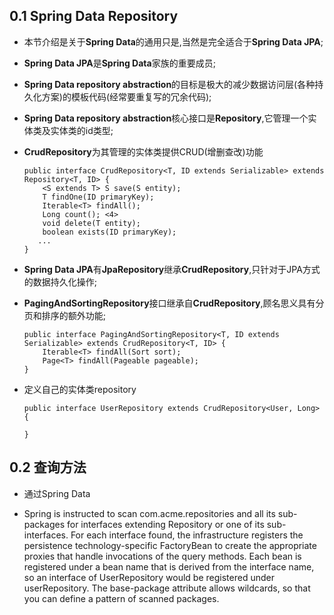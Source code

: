 ## 0.1 Spring Data Repository
- 本节介绍是关于**Spring Data**的通用只是,当然是完全适合于**Spring Data JPA**;
- **Spring Data JPA**是**Spring Data**家族的重要成员;
- **Spring Data repository abstraction**的目标是极大的减少数据访问层(各种持久化方案)的模板代码(经常要重复写的冗余代码);
- **Spring Data repository abstraction**核心接口是**Repository**,它管理一个实体类及实体类的id类型;
- **CrudRepository**为其管理的实体类提供CRUD(增删查改)功能
    ```
    public interface CrudRepository<T, ID extends Serializable> extends Repository<T, ID> {
        <S extends T> S save(S entity);
        T findOne(ID primaryKey);
        Iterable<T> findAll();
        Long count(); <4>
        void delete(T entity);
        boolean exists(ID primaryKey);
       ...
    }
    ```

- **Spring Data JPA**有**JpaRepository**继承**CrudRepository**,只针对于JPA方式的数据持久化操作;
- **PagingAndSortingRepository**接口继承自**CrudRepository**,顾名思义具有分页和排序的额外功能;
    ```
    public interface PagingAndSortingRepository<T, ID extends Serializable> extends CrudRepository<T, ID> {
        Iterable<T> findAll(Sort sort);
        Page<T> findAll(Pageable pageable);
    }
    ```

- 定义自己的实体类repository
    ```
    public interface UserRepository extends CrudRepository<User, Long> {

    }
    ```

## 0.2 查询方法

- 通过Spring Data

- Spring is instructed to scan com.acme.repositories and all its sub-packages
for interfaces extending Repository or one of its sub-interfaces. For each interface found, the
infrastructure registers the persistence technology-specific FactoryBean to create the appropriate
proxies that handle invocations of the query methods. Each bean is registered under a bean name that
is derived from the interface name, so an interface of UserRepository would be registered under
userRepository. The base-package attribute allows wildcards, so that you can define a pattern of
scanned packages.